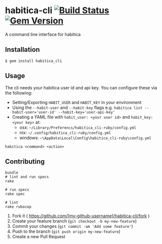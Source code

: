 habitica-cli [![Build Status](https://travis-ci.org/NickTomlin/habitica-cli-ruby.png?branch=master)](https://travis-ci.org/NickTomlin/habitica-cli-ruby) [![Gem Version](https://badge.fury.io/rb/habitica_cli.svg)](https://badge.fury.io/rb/habitica_cli)
===

A command line interface for habitica

## Installation

    $ gem install habitica_cli

## Usage

The cli needs your habitica user id and api key. You can configure these via the following:

- Setting/Exporting `HABIT_USER` and `HABIT_KEY` in your environment
- Using the `--habit-user` and `--habit-key` flags e.g. `habitica list --habit-user='user-id' --habit-key='user-api-key'`
- Creating a YAML file with `habit_user: <your user id>` and `habit_key: <your key>` at:
  - osx: `~/Library/Preferencs/habitica_cli-ruby/config.yml`
  - nix: `~/.config/habitica_cli-ruby/config.yml`
  - windows: `~\AppData\Local\Config\habitica_cli-ruby\config.yml`

```shell
habitica <command> <action>
```

## Contributing

```
bundle
# lint and run specs
rake

# run specs
rake spec

# lint
rake rubocop
```

1. Fork it ( https://github.com/[my-github-username]/habitica-cli/fork )
2. Create your feature branch (`git checkout -b my-new-feature`)
3. Commit your changes (`git commit -am 'Add some feature'`)
4. Push to the branch (`git push origin my-new-feature`)
5. Create a new Pull Request
